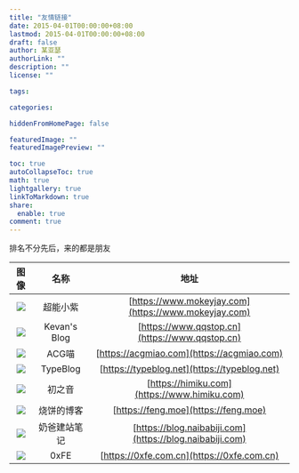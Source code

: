 ```yaml
---
title: "友情链接"
date: 2015-04-01T00:00:00+08:00
lastmod: 2015-04-01T00:00:00+08:00
draft: false
author: 某亚瑟
authorLink: ""
description: ""
license: ""

tags: 

categories: 

hiddenFromHomePage: false

featuredImage: ""
featuredImagePreview: ""

toc: true
autoCollapseToc: true
math: true
lightgallery: true
linkToMarkdown: true
share:
  enable: true
comment: true
---
```


<!--more-->

排名不分先后，来的都是朋友

| 图像 | 名称 | 地址 |
| :------: | :------: | :------: |
| ![](https://i.loli.net/2020/04/28/nvCESjXkReYsaQK.png) | 超能小紫 | [https://www.mokeyjay.com](https://www.mokeyjay.com) |
| ![](https://i.loli.net/2020/01/14/yW5hJraoTm8xuLp.jpg) | Kevan's Blog | [https://www.qqstop.cn](https://www.qqstop.cn) |
| ![](https://i.loli.net/2020/01/14/Fkiv6zgmc8wrpY5.jpg) | ACG喵 | [https://acgmiao.com](https://acgmiao.com) |
| ![](https://i.loli.net/2020/01/14/eo7bjNdZlkiWtFc.jpg) | TypeBlog | [https://typeblog.net](https://typeblog.net) |
| ![](https://i.loli.net/2020/01/14/fV5JFc36jwiLURx.jpg) | 初之音 | [https://himiku.com](https://www.himiku.com) |
| ![](https://i.loli.net/2020/01/14/QMXEtSzVbJ517pv.jpg) | 烧饼的博客 | [https://feng.moe](https://feng.moe) |
| ![](https://i.loli.net/2020/01/14/w7Wd2VYs5oNQ4jr.jpg) | 奶爸建站笔记 | [https://blog.naibabiji.com](https://blog.naibabiji.com) |
| ![](https://i.loli.net/2020/04/04/NIW17PJqd52yUb4.jpg) | 0xFE | [https://0xfe.com.cn](https://0xfe.com.cn) |